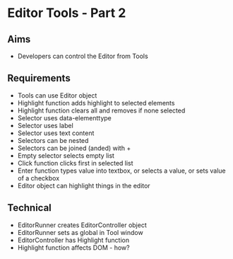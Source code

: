 Editor Tools - Part 2
=====================

Aims
----

- Developers can control the Editor from Tools

Requirements
---------------------

- Tools can use Editor object
- Highlight function adds highlight to selected elements
- Highlight function clears all and removes if none selected
- Selector uses data-elementtype
- Selector uses label
- Selector uses text content
- Selectors can be nested
- Selectors can be joined (anded) with +
- Empty selector selects empty list
- Click function clicks first in selected list
- Enter function types value into textbox, or selects a value, or sets value of a checkbox
- Editor object can highlight things in the editor

Technical
---------

- EditorRunner creates EditorController object
- EditorRunner sets as global in Tool window
- EditorController has Highlight function
- Highlight function affects DOM - how?


